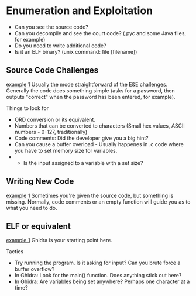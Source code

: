 Enumeration and Exploitation
===============

* Can you see the source code?
* Can you decompile and see the court code? (.pyc and some Java files, for example)
* Do you need to write additional code?
* Is it an ELF binary? (unix command: file [filename])

Source Code Challenges
-----------------------
[example 1]()
Usually the mode straightforward of the E&E challenges. Generally the code does something simple (asks for a password, then outputs "correct" when the password has been entered, for example). 

Things to look for
* ORD conversion or its equivalent.
* Numbers that can be converted to characters (Small hex values, ASCII numbers - 0-127, traditionally)
* Code comments: Did the developer give you a big hint?
* Can you cause a buffer overload - Usually happenes in .c code where you have to set memory size for variables. 
* * Is the input assigned to a variable with a set size? 


Writing New Code
-----------------------
[example 1]()
Sometimes you're given the source code, but something is missing. Normally, code comments or an empty function will guide you as to what you need to do. 


ELF or equivalent
-----------------------
[example 1]()
Ghidra is your starting point here. 

Tactics
* Try running the program. Is it asking for input? Can you brute force a buffer overflow? 
* In Ghidra: Look for the main() function. Does anything stick out here?
* In Ghidra: Are variables being set anywhere? Perhaps one character at a time?
